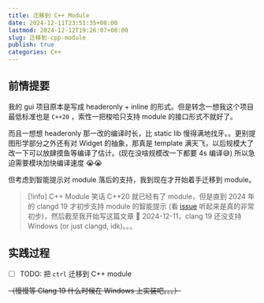 ```yaml
---
title: 迁移到 C++ Module
date: 2024-12-11T23:51:35+08:00
lastmod: 2024-12-12T19:26:07+08:00
slug: 迁移到-cpp-module
publish: true
categories: C++
---
```


## 前情提要

我的 gui 项目原本是写成 headeronly + inline 的形式。但是转念一想我这个项目最低标准也是 `C++20` ，索性一把梭哈只支持 module 的接口形式不就好了。

而且一想想 headeronly 那一改的编译时长，比 static lib 慢得满地找牙。。更别提图形学部分之外还有对 Widget 的抽象，那真是 template 满天飞，以后规模大了改一下可以放肆摸鱼等编译了估计。(现在没啥规模改一下都要 4s 编译😅) 所以急迫需要模块加快编译速度 😭😭

但考虑到智能提示对 module 落后的支持，我到现在才开始着手迁移到 module。

>[!info] C++ Module 笑话
>C++20 就已经有了 module，但是直到 2024 年的 clangd 19 才初步支持 module 的智能提示 (看 [issue](https://github.com/clangd/clangd/issues/1293) 听起来是真的非常初步)，然后截至我开始写这篇文章 📅 2024-12-11，clang 19 还没支持 Windows (or just clangd, idk)。。。

## 实践过程

- [ ] TODO: 把 `ctrl` 迁移到 C++ module

~~（慢慢等 Clang 19 什么时候在 Windows 上实装吧。。。）~~